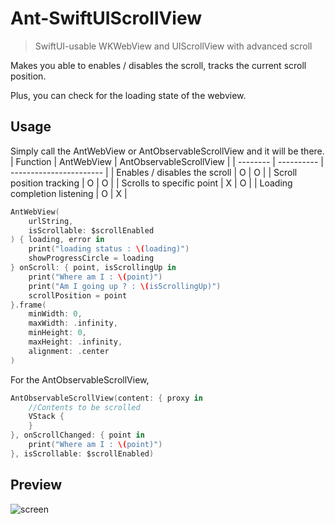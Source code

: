 # Ant-SwiftUIScrollView
> SwiftUI-usable WKWebView and UIScrollView with advanced scroll

Makes you able to enables / disables the scroll, tracks the current scroll position.

Plus, you can check for the loading state of the webview.

## Usage
Simply call the AntWebView or AntObservableScrollView and it will be there.
| Function | AntWebView | AntObservableScrollView |
| -------- | ---------- | ----------------------- |
| Enables / disables the scroll    | O | O |
| Scroll position tracking         | O | O |
| Scrolls to specific point        | X | O |
| Loading completion listening     | O | X |

```Swift
AntWebView(
    urlString,
    isScrollable: $scrollEnabled
) { loading, error in
    print("loading status : \(loading)")
    showProgressCircle = loading
} onScroll: { point, isScrollingUp in
    print("Where am I : \(point)")
    print("Am I going up ? : \(isScrollingUp)")
    scrollPosition = point
}.frame(
    minWidth: 0,
    maxWidth: .infinity,
    minHeight: 0,
    maxHeight: .infinity,
    alignment: .center
)
```
For the AntObservableScrollView, 
```Swift
AntObservableScrollView(content: { proxy in
    //Contents to be scrolled
    VStack {
    }
}, onScrollChanged: { point in
    print("Where am I : \(point)")
}, isScrollable: $scrollEnabled)
```
## Preview

![screen](https://github.com/Ant-tree/Ant-SwiftUIScrollView/assets/88021994/c00ec052-e816-46bc-897c-6fa3922471be)

